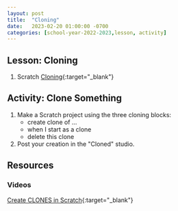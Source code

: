 ```yaml
---
layout: post
title:  "Cloning"
date:   2023-02-20 01:00:00 -0700
categories: [school-year-2022-2023,lesson, activity]
---
```


## Lesson: Cloning

1. Scratch [Cloning](https://en.scratch-wiki.info/wiki/Cloning){:target="_blank"}

## Activity: Clone Something

1. Make a Scratch project using the three cloning blocks:
    * create clone of ...
    * when I start as a clone
    * delete this clone
2. Post your creation in the "Cloned" studio.

## Resources

### Videos

[Create CLONES in Scratch](https://www.youtube.com/watch?v=ihaCsZq3nEg){:target="_blank"}
